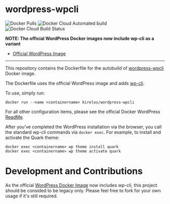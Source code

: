 # wordpress-wpcli

![Docker Pulls](https://img.shields.io/docker/pulls/kirelos/wordpress-wpcli.svg)
![Docker Cloud Automated build](https://img.shields.io/docker/cloud/automated/kirelos/wordpress-wpcli.svg)
![Docker Cloud Build Status](https://img.shields.io/docker/cloud/build/kirelos/wordpress-wpcli.svg)

**NOTE: The official WordPress Docker images now include wp-cli as a variant**
- [Official WordPress Image](https://hub.docker.com/_/wordpress/)

---

This repository contains the Dockerfile for the autobuild of [wordpress-wpcli](https://hub.docker.com/r/kirelos/wordpress-wpcli/) Docker image.

The Dockerfile uses the official WordPress image and adds [wp-cli](http://wp-cli.org/).

To use, simply run:

    docker run --name <containername> kirelos/wordpress-wpcli

For all other configuration items, please see the official Docker WordPress [ReadMe](https://github.com/docker-library/docs/tree/master/wordpress).

After you've completed the WordPress installation via the browser, you call the standard wp-cli commands via `docker exec`. For example, to install and activate the Quark theme:

    docker exec <containername> wp theme install quark
    docker exec <containername> wp theme activate quark

# Development and Contributions

As the official [WordPress Docker Image](https://hub.docker.com/_/wordpress/) now includes wp-cli, this project should be consided to be legacy only. Please feel free to fork for your own usage if it's still required.
